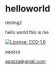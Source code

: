 # helloworld

  testing2

  hello world this is me


  [![License: CC0-1.0](https://licensebuttons.net/l/zero/1.0/80x15.png)](http://creativecommons.org/publicdomain/zero/1.0/)

  aqazza

  aqazza@gmail.com
  
